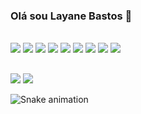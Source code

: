 ### Olá sou Layane Bastos 🤘

<!-- <div align="center">
    <a href="https://beacons.ai/LayaneB">
    <img height="180em" src="https://github-readme-stats.vercel.app/api?username=LayaneB&show_icons=true&theme=midnight-purple">
    <img height="180em" src="https://github-readme-stats.vercel.app/api/top-langs/?username=LayaneB&layout=compact)](https://github.com/LayaneB/github-readme-stats&theme=midnight-purple">
</div>
<!-- ### Tecnologias que uso -->
<div style="display:inline_block"><br/>
    <img src="https://img.shields.io/badge/JavaScript-F7DF1E?style=for-the-badge&logo=javascript&logoColor=black">
    <img src="https://img.shields.io/badge/HTML5-E34F26?style=for-the-badge&logo=html5&logoColor=white">
    <img src="https://img.shields.io/badge/CSS3-1572B6?style=for-the-badge&logo=css3&logoColor=white">
    <img src="https://img.shields.io/badge/TypeScript-007ACC?style=for-the-badge&logo=typescript&logoColor=white">
    <img src="https://img.shields.io/badge/React-20232A?style=for-the-badge&logo=react&logoColor=61DAFB">
    <img src="https://img.shields.io/badge/AngularJS-E23237?style=for-the-badge&logo=angularjs&logoColor=white">
    <img src="https://img.shields.io/badge/styled--components-DB7093?style=for-the-badge&logo=styled-components&logoColor=white">
    <img src="https://img.shields.io/badge/C%23-239120?style=for-the-badge&logo=c-sharp&logoColor=white">
    <img src="https://www.mathworks.com/matlabcentral/images/matlab-file-exchange.svg">
</div>
    
  ##
    
<div>
    <a href="mailto:layanejuvito@gmail.com"><img src="https://img.shields.io/badge/Gmail-D14836?style=for-the-badge&logo=gmail&logoColor=white" target="_blank"></a>
    <a href="https://www.linkedin.com/in/layanebastos/"><img src="https://img.shields.io/badge/LinkedIn-0077B5?style=for-the-badge&logo=linkedin&logoColor=white" target="_blank"></a>
    
</div>

![Snake animation](https://github.com/LayaneB/LayaneB/blob/output/github-contribution-grid-snake.svg) 
